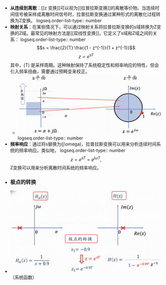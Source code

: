 - **从连续到离散**：[[z 变换]]可以视为[[拉普拉斯变换]]的离散等价物。当连续时间信号被采样成离散时间信号时，拉普拉斯变换通过某种形式的离散化过程转换为Z变换。
  logseq.order-list-type:: number
- **映射关系**：在某些情况下，可以通过映射关系将拉普拉斯变换的s域转换为Z变换的Z域。最常见的映射方法是[[双线性变换]]，它定义了s域和Z域之间的关系：
  logseq.order-list-type:: number
  $$s = \frac{2}{T} \frac{1 - z^{-1}}{1 + z^{-1}}$$
  $$z = e^{sT}$$
  其中，\(T\) 是采样周期。这种映射保持了系统稳定性和频率响应的特性，但会引入频率扭曲，需要通过预畸变来校正。
	- ![image.png](../assets/image_1712725249640_0.png)
	  logseq.order-list-type:: number
- **频率响应**：通过将s替换为\(j\omega\)，拉普拉斯变换可以用来分析连续时间系统的频率响应。类似地，
  logseq.order-list-type:: number
  $$z=e^{sT}=e^{j\omega T},$$
  Z变换可以用来分析离散时间系统的频率响应。
- ### 极点的转换
- ![image.png](../assets/image_1712727582976_0.png)
  （系统函数）